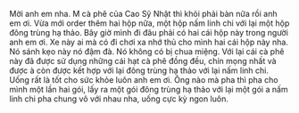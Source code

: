 Mời anh em nha. 
M cà phê của Cao Sỹ Nhật thì khỏi phải bàn nữa rồi anh em ơi. Vừa mới order thêm hai hộp nữa, một hộp nấm linh chi với lại một hộp đông trùng hạ thảo. Bây giờ mình đi đâu phải có hai cái hộp này trong người anh em ơi. Xe này ai mà có đi chơi xa nhớ thủ cho mình hai cái hộp này nha. Nó sánh kẹo này nó đậm đà. Nó không có bị chua miệng. Với lại cái cà phê này đã được sử dụng những cái hạt cà phê đồng đều, chín mọng nhất và được à còn được kết hợp với lại đông trùng hạ thảo với lại nấm linh chi. Uống rất là tốt cho sức khỏe luôn anh em ơi. Ông nào mà pha thì pha cho mình một lần hai gói, lấy ra một gói đông trùng hạ thảo với lại một gói a nấm linh chi pha chung vô với nhau nha, uống cực kỳ ngon luôn.